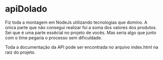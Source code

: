 # apiDolado

Fiz toda a montagem em NodeJs utilizando tecnologias que domino. A única parte que não consegui realizar foi a soma dos valores dos produtos. Sei que é uma parte essêcial no projeto de vocês. Mas seria algo que junto com o time pegaria o processo sem dificuldade.

Toda a documentação da API pode ser encontrada no arquivo index.html na raiz do projeto.

